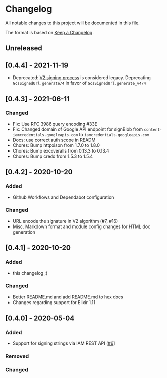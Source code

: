 # Changelog

All notable changes to this project will be documented in this file.

The format is based on [Keep a Changelog](https://keepachangelog.com/en/1.0.0/).

## Unreleased

## [0.4.4] - 2021-11-19

- Deprecated: [V2 signing process](https://cloud.google.com/storage/docs/access-control/signed-urls-v2) is considered legacy. Deprecating `GcsSignedUrl.generate/4` in favor of `GcsSignedUrl.generate_v4/4`

## [0.4.3] - 2021-06-11

### Changed

- Fix: Use RFC 3986 query encoding #33E
- Fix: Changed domain of Google API endpoint for signBlob from `content-iamcredentials.googleapis.com` to `iamcredentials.googleapis.com`
- Docs: use correct auth scope in READM
- Chores: Bump httpoison from 1.7.0 to 1.8.0
- Chores: Bump excoveralls from 0.13.3 to 0.13.4
- Chores: Bump credo from 1.5.3 to 1.5.4

## [0.4.2] - 2020-10-20

### Added

- Github Workflows and Dependabot configuration

### Changed

- URL encode the signature in V2 algorithm (#7, #16)
- Misc. Markdown format and module config changes for HTML doc generation

## [0.4.1] - 2020-10-20

### Added

- this changelog ;)

### Changed

- Better README.md and add README.md to hex docs
- Changes regarding support for Elixir 1.11

## [0.4.0] - 2020-05-04

### Added

- Support for signing strings via IAM REST API ([#6](https://github.com/alexandrubagu/gcs_signed_url/pull/6)]

### Removed

### Changed
